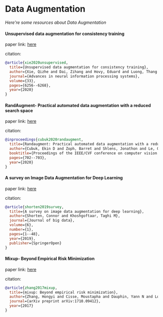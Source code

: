 # Data Augmentation
*Here're some resources about Data Augmentation*

#### Unsupervised data augmentation for consistency training
paper link: [here](https://proceedings.neurips.cc/paper/2020/file/44feb0096faa8326192570788b38c1d1-Paper.pdf)

citation: 
```bibtex
@article{xie2020unsupervised,
  title={Unsupervised data augmentation for consistency training},
  author={Xie, Qizhe and Dai, Zihang and Hovy, Eduard and Luong, Thang and Le, Quoc},
  journal={Advances in neural information processing systems},
  volume={33},
  pages={6256--6268},
  year={2020}
}
```


#### RandAugment- Practical automated data augmentation with a reduced search space
paper link: [here](http://openaccess.thecvf.com/content_CVPRW_2020/papers/w40/Cubuk_Randaugment_Practical_Automated_Data_Augmentation_With_a_Reduced_Search_Space_CVPRW_2020_paper.pdf)

citation: 
```bibtex
@inproceedings{cubuk2020randaugment,
  title={Randaugment: Practical automated data augmentation with a reduced search space},
  author={Cubuk, Ekin D and Zoph, Barret and Shlens, Jonathon and Le, Quoc V},
  booktitle={Proceedings of the IEEE/CVF conference on computer vision and pattern recognition workshops},
  pages={702--703},
  year={2020}
}
```


#### A survey on Image Data Augmentation for Deep Learning
paper link: [here](https://journalofbigdata.springeropen.com/track/pdf/10.1186/s40537-019-0197-0.pdf)

citation: 
```bibtex
@article{shorten2019survey,
  title={A survey on image data augmentation for deep learning},
  author={Shorten, Connor and Khoshgoftaar, Taghi M},
  journal={Journal of big data},
  volume={6},
  number={1},
  pages={1--48},
  year={2019},
  publisher={SpringerOpen}
}
```


#### Mixup- Beyond Empirical Risk Minimization
paper link: [here](https://arxiv.org/pdf/1710.09412.pdf%C2%A0)

citation: 
```bibtex
@article{zhang2017mixup,
  title={mixup: Beyond empirical risk minimization},
  author={Zhang, Hongyi and Cisse, Moustapha and Dauphin, Yann N and Lopez-Paz, David},
  journal={arXiv preprint arXiv:1710.09412},
  year={2017}
}
```